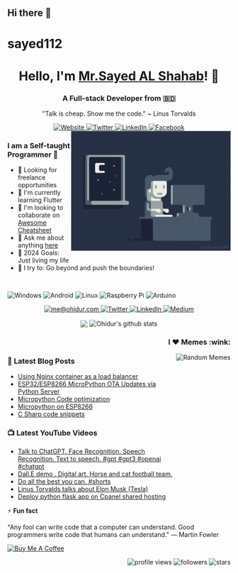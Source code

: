 ## Hi there 👋

# sayed112
<div align="center">
	
# Hello, I'm [Mr.Sayed AL Shahab](https://)! 👋

### A Full-stack Developer from 🇧🇩

 "Talk is cheap. Show me the code."
  ~ Linus Torvalds
</div>

<div align="center">
  <a href="https://www.ohidur.com">
    <img alt="Website" src="https://img.shields.io/badge/Website-3b5998?style=for-the-badge&logo=wikipedia&logoColor=white&color=black" />
  </a>
  <a href="https://twitter.com/ohidurbappy">
    <img alt="Twitter" src="https://img.shields.io/badge/Twitter-1DA1F2?style=for-the-badge&logo=twitter&logoColor=white" />
  </a>
  <a href="https://www.linkedin.com/in/ohidurbappy/">
    <img alt="LinkedIn" src="https://img.shields.io/badge/linkedin-%230077B5.svg?&style=for-the-badge&logo=linkedin&logoColor=white" />
  </a>
  <a href="https://www.facebook.com/ohidurbappy/">
    <img alt="Facebook" src="https://img.shields.io/badge/Facebook-1877F2?style=for-the-badge&logo=facebook&logoColor=white" />
  </a>
</div>

<img align="right" height="270px" alt="GIF" src="https://raw.githubusercontent.com/ohidurbappy/uploads/main/coding-animation.gif" />

### I am a Self-taught Programmer 🤩

- 🔭 Looking for freelance opportunities
- 🌱 I'm currently learning Flutter
- 👯 I'm looking to collaborate on [Awesome Cheatsheet](https://github.com/ohidurbappy/awesome-cheatsheet)
- 💬 Ask me about anything [here](https://github.com/ohidurbappy/ohidurbappy/issues)
- 🥅 2024 Goals: Just living my life
- 🧗 I try to: Go beyond and push the boundaries!

<br>

![Windows](https://img.shields.io/badge/Windows-0078D6?style=for-the-badge&logo=windows&logoColor=white)
![Android](https://img.shields.io/badge/Android-3DDC84?style=for-the-badge&logo=android&logoColor=white)
![Linux](https://img.shields.io/badge/Linux-FCC624?style=for-the-badge&logo=linux&logoColor=black)
![Raspberry Pi](https://img.shields.io/badge/Raspberry%20Pi-a8325e?style=for-the-badge&logo=raspberrypi&logoColor=white)
![Arduino](https://img.shields.io/badge/Arduino-326fa8?style=for-the-badge&logo=arduino&logoColor=white)

<p align="center">
  <a href="mailto:me@ohidur.com?subject=Github%20Visitor&body=Hi%20Ohidur,...">
    <img src="http://img.shields.io/badge/me@ohidur.com-_?label=Send%20Mail&style=social&logo=gmail" alt="me@ohidur.com">
  </a>
  <a href="https://twitter.com/ohidurbappy">
    <img src="https://img.shields.io/twitter/follow/ohidurbappy" alt="Twitter">
  </a>
  <a href="https://www.linkedin.com/in/ohidurbappy">
    <img src="https://img.shields.io/badge/-122-_?label=LinkedIn&style=social&logo=linkedin" alt="LinkedIn">
  </a>
  <a href="https://medium.com/@ohidurbappy">
    <img src="http://img.shields.io/badge/-@ohidurbappy-_?label=Medium&style=social&logo=medium" alt="Medium">
  </a>
</p>

<p align="center">
  <img width="48%" align="center" src="https://github-readme-stats.vercel.app/api/top-langs/?username=ohidurbappy&theme=vue-dark&hide_langs_below=1&layout=compact" />
  <img width="48%" align="center" src="https://github-readme-stats.vercel.app/api?username=ohidurbappy&show_icons=true&theme=vue-dark&line_height=31" alt="Ohidur's github stats"/>
</p>

<h3 align="right">I ❤️ Memes :wink:</h3>
<img align="right" alt="Random Memes" title="programming memes by ohidurbappy" height="250px" src="https://web.ohidur.com/memes/random.jpg?category=programming">

### 📕 Latest Blog Posts

<!-- BLOG-POST-LIST:START -->
- [Using Nginx container as a load balancer](https://blog.ohidur.com/posts/nginx-load-balancer/)
- [ESP32/ESP8266 MicroPython OTA Updates via Python Server](https://blog.ohidur.com/posts/esp8266-micropython-ota-updates/)
- [Micropython Code optimization](https://blog.ohidur.com/posts/micropython-code-optimization/)
- [Micropython on ESP8266](https://blog.ohidur.com/posts/esp8266-micropython/)
- [C Sharp code snippets](https://blog.ohidur.com/posts/c-sharp-sinppets/)
<!-- BLOG-POST-LIST:END -->

### 📺 Latest YouTube Videos

<!-- YOUTUBE:START -->
- [Talk to ChatGPT. Face Recognition. Speech Recognition. Text to speech. #gpt #gpt3 #openai #chatgpt](https://www.youtube.com/watch?v=FlhWTaJyuds)
- [Dall.E demo . Digital art. Horse and cat football team.](https://www.youtube.com/watch?v=pDTODWPoeE4)
- [Do all the best you can. #shorts](https://www.youtube.com/watch?v=lhzvNz7ZCLU)
- [Linus Torvalds talks about Elon Musk &lpar;Tesla&rpar;](https://www.youtube.com/watch?v=KN70VZy693k)
- [Deploy python flask app on Cpanel shared hosting](https://www.youtube.com/watch?v=260eDcsUheE)
<!-- YOUTUBE:END -->

⚡ **Fun fact**

"Any fool can write code that a computer can understand. Good programmers write code that humans can understand." — Martin Fowler

<a href="https://www.buymeacoffee.com/ohidurbappy">
  <img width="140" height="auto" alt="Buy Me A Coffee" src="https://cdn.buymeacoffee.com/buttons/v2/default-yellow.png?w=384&q=75" />
</a>

<p align="right">
  <img src="https://komarev.com/ghpvc/?username=ohidurbappy&color=blue" alt="profile views" /> 
  <img src="https://img.shields.io/github/followers/ohidurbappy" alt="followers" /> 
  <img src="https://img.shields.io/github/stars/ohidurbappy?label=Profile%20Stars&logo=Profile%20stars&logoColor=g" alt="stars" /> 
</p>


<!--
**sayedweb112/sayedweb112** is a ✨ _special_ ✨ repository because its `README.md` (this file) appears on your GitHub profile.

Here are some ideas to get you started:

- 🔭 I’m currently working on ...
- 🌱 I’m currently learning ...
- 👯 I’m looking to collaborate on ...
- 🤔 I’m looking for help with ...
- 💬 Ask me about ...
- 📫 How to reach me: ...
- 😄 Pronouns: ...
- ⚡ Fun fact: ...
-->

